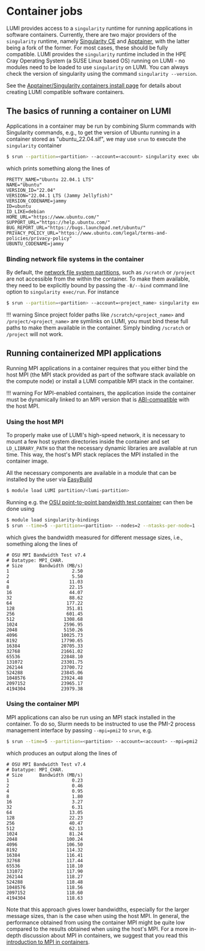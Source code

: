 [singularityce]: https://docs.sylabs.io/guides/latest/user-guide/
[apptainer]: http://apptainer.org/docs/user/main/index.html
[mpich-abi]: https://www.mpich.org/abi/
[permedcoe-mpi]: https://permedcoe.github.io/mpi-in-container
[easybuild-install]: ../../software/installing/easybuild.md
[containers-install]: ../../software/containers/singularity.md
[data-storage-options]: ../../storage/index.md

# Container jobs

LUMI provides access to a `singularity` runtime for running applications in
software containers. Currently, there are two major providers of the
`singularity` runtime, namely [Singularity CE][singularityce] and
[Apptainer][apptainer], with the latter being a fork of the former. For most
cases, these should be fully compatible. LUMI provides the `singularity` runtime
included in the HPE Cray Operating System (a SUSE Linux based OS) running on
LUMI - no modules need to be loaded to use `singularity` on LUMI. You can
always check the version of singularity using the command `singularity
--version`.

See the [Apptainer/Singularity containers install page][containers-install] for
details about creating LUMI compatible software containers.

## The basics of running a container on LUMI

Applications in a container may be run by combining Slurm commands with
Singularity commands, e.g., to get the version of Ubuntu running in a container
stored as "ubuntu_22.04.sif", we may use `srun` to execute the `singularity`
container

```bash
$ srun --partition=<partition> --account=<account> singularity exec ubuntu_21.04.sif cat /etc/os-release
```

which prints something along the lines of

```text
PRETTY_NAME="Ubuntu 22.04.1 LTS"
NAME="Ubuntu"
VERSION_ID="22.04"
VERSION="22.04.1 LTS (Jammy Jellyfish)"
VERSION_CODENAME=jammy
ID=ubuntu
ID_LIKE=debian
HOME_URL="https://www.ubuntu.com/"
SUPPORT_URL="https://help.ubuntu.com/"
BUG_REPORT_URL="https://bugs.launchpad.net/ubuntu/"
PRIVACY_POLICY_URL="https://www.ubuntu.com/legal/terms-and-policies/privacy-policy"
UBUNTU_CODENAME=jammy
```

### Binding network file systems in the container

By default, the [network file system partitions][data-storage-options], such as
`/scratch` or `/project` are not accessible from the within the container. To
make them available, they need to be explicitly bound by passing the
`-B/--bind` command line option to `singularity exec/run`. For instance

```bash
$ srun --partition=<partition> --account=<project_name> singularity exec -B /scratch/<project_name> ubuntu_21.04.sif ls /scratch/<account>
```

!!! warning
    Since project folder paths like `/scratch/<project_name>` and
    `/project/<project_name>` are symlinks on LUMI, you must bind these full
    paths to make them available in the container. Simply binding `/scratch` or
    `/project` will not work.

## Running containerized MPI applications

Running MPI applications in a container requires that you either bind the host
MPI (the MPI stack provided as part of the software stack available on the
compute node) or install a LUMI compatible MPI stack in the container.

!!! warning
    For MPI-enabled containers, the application inside the container must be
    dynamically linked to an MPI version that is [ABI-compatible][mpich-abi]
    with the host MPI.

### Using the host MPI

To properly make use of LUMI's high-speed network, it is necessary to
mount a few host system directories inside the container and set
`LD_LIBRARY_PATH` so that the necessary dynamic libraries are available at run
time. This way, the host's MPI stack replaces the MPI installed in the container image.

All the necessary components are available in a module that can be installed
by the user via [EasyBuild][easybuild-install]

```bash
$ module load LUMI partition/<lumi-partition>
```

Running e.g. the [OSU point-to-point bandwidth test
container](../../software/containers/singularity.md#building-containers-on-local-hardware)
can then be done using

```bash
$ module load singularity-bindings
$ srun --time=5 --partition=<partition> --nodes=2 --ntasks-per-node=1 --account=<account> singularity run  mpi_osu.sif
```

which gives the bandwidth measured for different message sizes, i.e., something
along the lines of

```text
# OSU MPI Bandwidth Test v7.4
# Datatype: MPI_CHAR.
# Size      Bandwidth (MB/s)
1                       2.50
2                       5.50
4                      11.03
8                      22.15
16                     44.07
32                     88.62
64                    177.22
128                   351.81
256                   601.45
512                  1308.68
1024                 2596.95
2048                 5150.26
4096                10025.73
8192                17790.65
16384               20705.33
32768               21661.02
65536               22848.10
131072              23301.75
262144              23700.72
524288              23845.06
1048576             23924.48
2097152             23965.17
4194304             23979.38
```

### Using the container MPI

MPI applications can also be run using an MPI stack installed in the container.
To do so, Slurm needs to be instructed to use the PMI-2 process management
interface by passing `--mpi=pmi2` to `srun`, e.g.

```bash
$ srun --time=5 --partition=<partition> --account=<account> --mpi=pmi2 --nodes=2 --ntasks-per-node=1 singularity run mpi_osu.sif
```

which produces an output along the lines of

```text
# OSU MPI Bandwidth Test v7.4
# Datatype: MPI_CHAR.
# Size      Bandwidth (MB/s)
1                       0.23
2                       0.46
4                       0.95
8                       1.80
16                      3.27
32                      6.31
64                     13.05
128                    22.23
256                    40.47
512                    62.13
1024                   81.24
2048                  100.24
4096                  106.50
8192                  114.32
16384                 116.41
32768                 117.44
65536                 118.10
131072                117.90
262144                118.27
524288                118.48
1048576               118.56
2097152               118.60
4194304               118.63
```

Note that this approach gives lower bandwidths, especially for the larger
message sizes, than is the case when using the host MPI. In general, the
performance obtained from using the container MPI might be quite low compared
to the results obtained when using the host's MPI. For a more in-depth
discussion about MPI in containers, we suggest that you read this
[introduction to MPI in containers][permedcoe-mpi].
